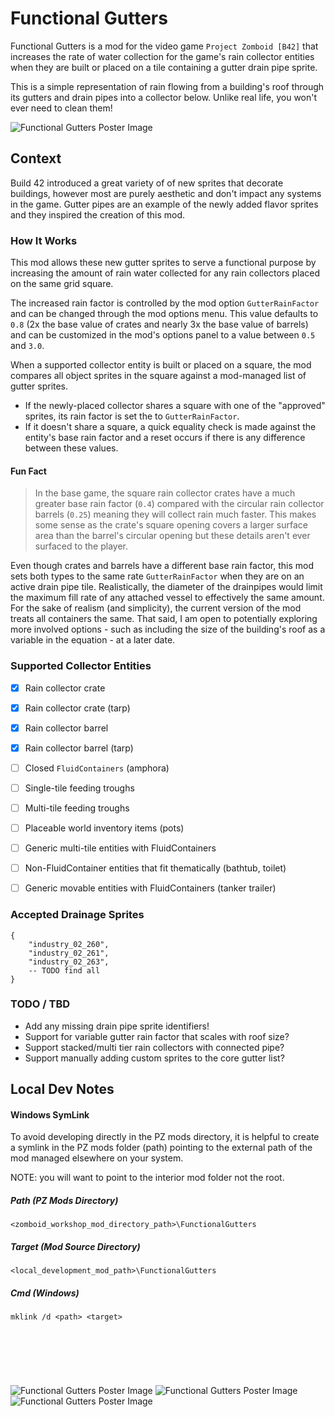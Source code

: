 # Functional Gutters
Functional Gutters is a mod for the video game `Project Zomboid [B42]` that increases the rate of water collection for the game's rain collector entities when they are built or placed on a tile containing a gutter drain pipe sprite.

This is a simple representation of rain flowing from a building's roof through its gutters and drain pipes into a collector below. Unlike real life, you won't ever need to clean them!


![Functional Gutters Poster Image](preview.png)


## Context
Build 42 introduced a great variety of of new sprites that decorate buildings, however most are purely aesthetic and don't impact any systems in the game. Gutter pipes are an example of the newly added flavor sprites and they inspired the creation of this mod.

### How It Works
This mod allows these new gutter sprites to serve a functional purpose by increasing the amount of rain water collected for any rain collectors placed on the same grid square.

The increased rain factor is controlled by the mod option `GutterRainFactor` and can be changed through the mod options menu. This value defaults to `0.8` (2x the base value of crates and nearly 3x the base value of barrels) and can be customized in the mod's options panel to a value between `0.5` and `3.0`.

When a supported collector entity is built or placed on a square, the mod compares all object sprites in the square against a mod-managed list of gutter sprites. 
- If the newly-placed collector shares a square with one of the "approved" sprites, its rain factor is set the to `GutterRainFactor`. 
- If it doesn't share a square, a quick equality check is made against the entity's base rain factor and a reset occurs if there is any difference between these values.


#### Fun Fact
> In the base game, the square rain collector crates have a much greater base rain factor (`0.4`) compared with the circular rain collector barrels (`0.25`) meaning they will collect rain much faster. This makes some sense as the crate's square opening covers a larger surface area than the barrel's circular opening but these details aren't ever surfaced to the player.


Even though crates and barrels have a different base rain factor, this mod sets both types to the same rate `GutterRainFactor` when they are on an active drain pipe tile. Realistically, the diameter of the drainpipes would limit the maximum fill rate of any attached vessel to effectively the same amount. For the sake of realism (and simplicity), the current version of the mod treats all containers the same. That said, I am open to potentially exploring more involved options - such as including the size of the building's roof as a variable in the equation - at a later date.

### Supported Collector Entities
* [x] Rain collector crate
* [x] Rain collector crate (tarp)
* [x] Rain collector barrel
* [x] Rain collector barrel (tarp)
* [ ] Closed `FluidContainers` (amphora)
* [ ] Single-tile feeding troughs
* [ ] Multi-tile feeding troughs
* [ ] Placeable world inventory items (pots)
* [ ] Generic multi-tile entities with FluidContainers
* [ ] Non-FluidContainer entities that fit thematically (bathtub, toilet)
* [ ] Generic movable entities with FluidContainers (tanker trailer)


### Accepted Drainage Sprites
```
{
    "industry_02_260",
    "industry_02_261",
    "industry_02_263",
    -- TODO find all
}
```

### TODO / TBD
* Add any missing drain pipe sprite identifiers!
* Support for variable gutter rain factor that scales with roof size?
* Support stacked/multi tier rain collectors with connected pipe?
* Support manually adding custom sprites to the core gutter list?


## Local Dev Notes

#### Windows SymLink
To avoid developing directly in the PZ mods directory, it is helpful to create a symlink in the PZ mods folder (path) pointing to the external path of the mod managed elsewhere on your system.

NOTE: you will want to point to the interior mod folder not the root.

##### Path (PZ Mods Directory)
`<zomboid_workshop_mod_directory_path>\FunctionalGutters`

##### Target (Mod Source Directory)
`<local_development_mod_path>\FunctionalGutters`

##### Cmd (Windows)
```
mklink /d <path> <target>
```
<br/>

#
<br/>

![Functional Gutters Poster Image](Contents/mods/FunctionalGutters/42/hey.png)
![Functional Gutters Poster Image](Contents/mods/FunctionalGutters/42/yes.png)
![Functional Gutters Poster Image](Contents/mods/FunctionalGutters/42/no.png)